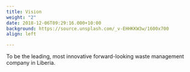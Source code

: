 ```yaml
---
title: Vision
weight: "2"
date: 2018-12-06T09:29:16.000+10:00
background: https://source.unsplash.com/_v-EHHKKW3w/1600x700
align: left

---
```

To be the leading, most innovative forward-looking waste management company in Liberia.